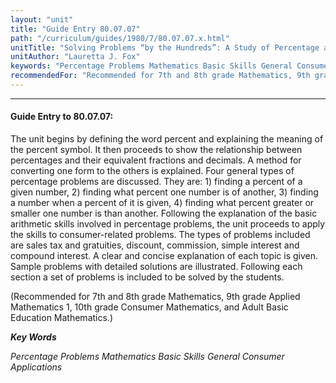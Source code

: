 ```yaml
---
layout: "unit"
title: "Guide Entry 80.07.07"
path: "/curriculum/guides/1980/7/80.07.07.x.html"
unitTitle: "Solving Problems “by the Hundreds”: A Study of Percentage and Its Applications in the Solution of Consumer Related Problems"
unitAuthor: "Lauretta J. Fox"
keywords: "Percentage Problems Mathematics Basic Skills General Consumer Applications"
recommendedFor: "Recommended for 7th and 8th grade Mathematics, 9th grade Applied Mathematics 1, 10th grade Consumer Mathematics, and Adult Basic Education Mathematics."
---
```

<body>
<hr/>
<h4>
Guide Entry to 80.07.07:
</h4>
The unit begins by defining the word percent and explaining the meaning of the percent symbol.  It then proceeds to show the relationship between percentages and their equivalent fractions and decimals.  A method for converting one form to the others is explained.  Four general types of percentage problems are discussed. They are: 1) finding a percent of a given number, 2) finding what percent one number is of another, 3) finding a number when a percent of it is given, 4) finding what percent greater or smaller one number is than another.  Following the explanation of the basic arithmetic skills involved in percentage problems, the unit proceeds to apply the skills to consumer-related problems.  The types of problems included are sales tax and gratuities, discount, commission, simple interest and compound interest.  A clear and concise explanation of each topic is given.  Sample problems with detailed solutions are illustrated. Following each section a set of problems is included to be solved by the students.
<p>
(Recommended for 7th and 8th grade Mathematics, 9th grade Applied Mathematics 1, 10th grade Consumer Mathematics, and Adult Basic Education Mathematics.)
</p>
<p>
<b>
<i>
Key Words
</i>
</b>
<br/>
</p>
<p>
<i>
Percentage Problems Mathematics Basic Skills General Consumer Applications
</i>
</p>
</body>